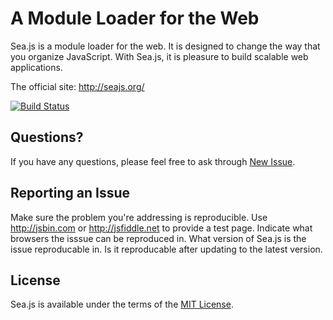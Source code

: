 A Module Loader for the Web
===

Sea.js is a module loader for the web. It is designed to change the way that you
organize JavaScript. With Sea.js, it is pleasure to build scalable web applications.

The official site: <http://seajs.org/>

[![Build Status](https://secure.travis-ci.org/seajs/seajs.png?branch=master)](https://travis-ci.org/seajs/seajs)


## Questions?

If you have any questions, please feel free to ask through [New Issue](https://github.com/seajs/seajs/issues/new).


## Reporting an Issue

Make sure the problem you're addressing is reproducible.
Use http://jsbin.com or http://jsfiddle.net to provide a test page.
Indicate what browsers the isssue can be reproduced in.
What version of Sea.js is the issue reproducable in. Is it reproducable after updating to the latest version.


## License

Sea.js is available under the terms of the [MIT License](http://seajs.org/LICENSE.md).
